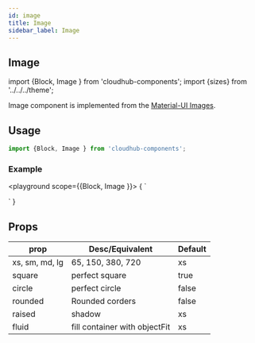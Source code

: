 ```yaml
---
id: image
title: Image
sidebar_label: Image
---
```


## Image


import {Block, Image } from 'cloudhub-components';
import {sizes} from '../../../theme';

Image component is implemented from the [Material-UI Images](https://material-ui.com/components/buttons/).

## Usage

```js
import {Block, Image } from 'cloudhub-components';
```
### Example

<playground scope={{Block, Image }}>
{
`<Block row wrap>
    <Image image="https://images.unsplash.com/photo-1519659528534-7fd733a832a0?ixlib=rb-1.2.1&ixid=eyJhcHBfaWQiOjEyMDd9&auto=format&fit=crop&w=1226&q=80" xs/>
     <Image image="https://images.unsplash.com/photo-1519659528534-7fd733a832a0?ixlib=rb-1.2.1&ixid=eyJhcHBfaWQiOjEyMDd9&auto=format&fit=crop&w=1226&q=80" sm/>
      <Image image="https://images.unsplash.com/photo-1519659528534-7fd733a832a0?ixlib=rb-1.2.1&ixid=eyJhcHBfaWQiOjEyMDd9&auto=format&fit=crop&w=1226&q=80" md />
        <Image image="https://images.unsplash.com/photo-1519659528534-7fd733a832a0?ixlib=rb-1.2.1&ixid=eyJhcHBfaWQiOjEyMDd9&auto=format&fit=crop&w=1226&q=80" lg rounded />
     <Image image="https://images.unsplash.com/photo-1519659528534-7fd733a832a0?ixlib=rb-1.2.1&ixid=eyJhcHBfaWQiOjEyMDd9&auto=format&fit=crop&w=1226&q=80" />

</Block>`
}
</playground>


## Props

<Block>
    <table>
        <thead>
            <tr><th>prop</th><th>Desc/Equivalent</th><th>Default</th></tr>
        </thead>
        <tbody>
            <tr><td>xs, sm, md,  lg  </td><td>65, 150, 380, 720</td><td>xs</td></tr>
            <tr><td>square </td><td>perfect square</td><td>true</td></tr>
            <tr><td>circle </td><td>perfect circle</td><td>false</td></tr>
            <tr><td>rounded </td><td>Rounded corders</td><td>false</td></tr>
            <tr><td>raised </td><td>shadow</td><td>xs</td></tr>
            <tr><td>fluid </td><td>fill container with objectFit</td><td>xs</td></tr>
        </tbody>
    </table>
</Block>